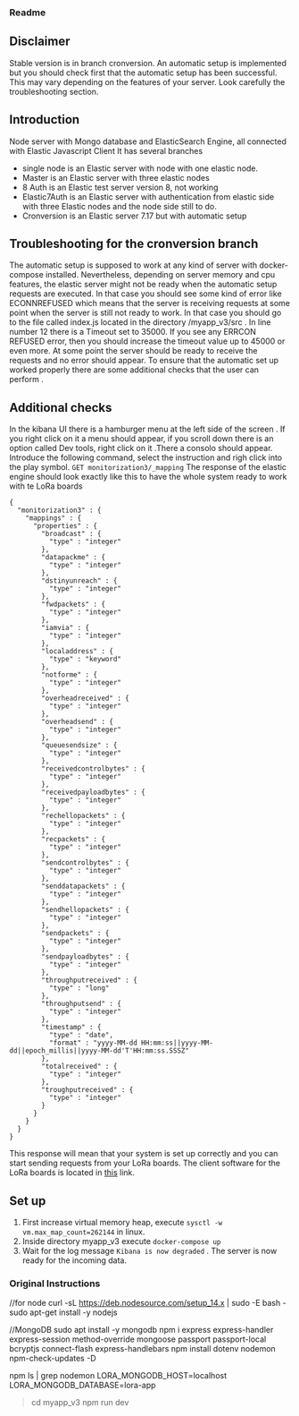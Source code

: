 
### Readme
## Disclaimer
Stable version is in branch cronversion. An automatic setup is implemented but you should check first that the automatic setup has been successful. This may vary depending on the features of your server. Look carefully the troubleshooting section.

## Introduction
Node server with Mongo database and ElasticSearch Engine, all connected with Elastic Javascript Client
It has several branches
- single node is an Elastic server with node with one elastic node.
- Master is an Elastic server with three elastic nodes
- 8 Auth is an Elastic test server version 8, not working
- Elastic7Auth is an Elastic server with authentication from elastic side with three Elastic nodes and the node side still to do.
- Cronversion is an Elastic server 7.17 but with automatic setup
## Troubleshooting for the cronversion branch
The automatic setup is supposed to work at any kind of server with docker-compose installed. Nevertheless, depending on server memory and cpu features, the elastic server might not be ready when the automatic setup requests are executed. In that case you should see some kind of error like ECONNREFUSED which means that the server is receiving requests at some point when the server is still not ready to work. In that case you should go to the file called index.js located in the directory /myapp_v3/src . In line number 12 there is a Timeout set to 35000. If you see any ERRCON REFUSED error, then you should increase the timeout value up to 45000 or even more. At some point the server should be ready to receive the requests and no error should appear. To ensure that the automatic set up worked properly there are some additional checks that the user can perform .
## Additional checks
In the kibana UI there is a hamburger menu at the left side of the screen . If you right click on it a menu should appear, if you scroll down there is an option called Dev tools, right click on it .There a consolo should appear. Introduce the following command, select the instruction and righ click into the play symbol.
`GET monitorization3/_mapping`
The response of the elastic engine should look exactly like this to have the whole system ready to work with te LoRa boards
```
{
  "monitorization3" : {
    "mappings" : {
      "properties" : {
        "broadcast" : {
          "type" : "integer"
        },
        "datapackme" : {
          "type" : "integer"
        },
        "dstinyunreach" : {
          "type" : "integer"
        },
        "fwdpackets" : {
          "type" : "integer"
        },
        "iamvia" : {
          "type" : "integer"
        },
        "localaddress" : {
          "type" : "keyword"
        },
        "notforme" : {
          "type" : "integer"
        },
        "overheadreceived" : {
          "type" : "integer"
        },
        "overheadsend" : {
          "type" : "integer"
        },
        "queuesendsize" : {
          "type" : "integer"
        },
        "receivedcontrolbytes" : {
          "type" : "integer"
        },
        "receivedpayloadbytes" : {
          "type" : "integer"
        },
        "rechellopackets" : {
          "type" : "integer"
        },
        "recpackets" : {
          "type" : "integer"
        },
        "sendcontrolbytes" : {
          "type" : "integer"
        },
        "senddatapackets" : {
          "type" : "integer"
        },
        "sendhellopackets" : {
          "type" : "integer"
        },
        "sendpackets" : {
          "type" : "integer"
        },
        "sendpayloadbytes" : {
          "type" : "integer"
        },
        "throughputreceived" : {
          "type" : "long"
        },
        "throughputsend" : {
          "type" : "integer"
        },
        "timestamp" : {
          "type" : "date",
          "format" : "yyyy-MM-dd HH:mm:ss||yyyy-MM-dd||epoch_millis||yyyy-MM-dd'T'HH:mm:ss.SSSZ"
        },
        "totalreceived" : {
          "type" : "integer"
        },
        "troughputreceived" : {
          "type" : "integer"
        }
      }
    }
  }
}
```
This response will mean that your system is set up correctly and you can start sending requests from your LoRa boards.
The client software for the LoRa boards is located in [this](https://github.com/pellax/TFG) link.
## Set up 
1. First increase virtual memory heap, execute `sysctl -w vm.max_map_count=262144` in linux.
2. Inside directory myapp_v3 execute
`docker-compose up `
3. Wait for the log message `Kibana is now degraded` . The server is now ready for the incoming data.


### Original Instructions
//for node
curl -sL https://deb.nodesource.com/setup_14.x | sudo -E bash -
sudo apt-get install -y nodejs

//MongoDB
sudo apt install -y mongodb
npm i express express-handler express-session method-override mongoose passport passport-local bcryptjs connect-flash express-handlebars
npm install dotenv nodemon npm-check-updates -D

npm ls | grep nodemon
LORA_MONGODB_HOST=localhost
LORA_MONGODB_DATABASE=lora-app

>cd myapp_v3
>npm run dev
